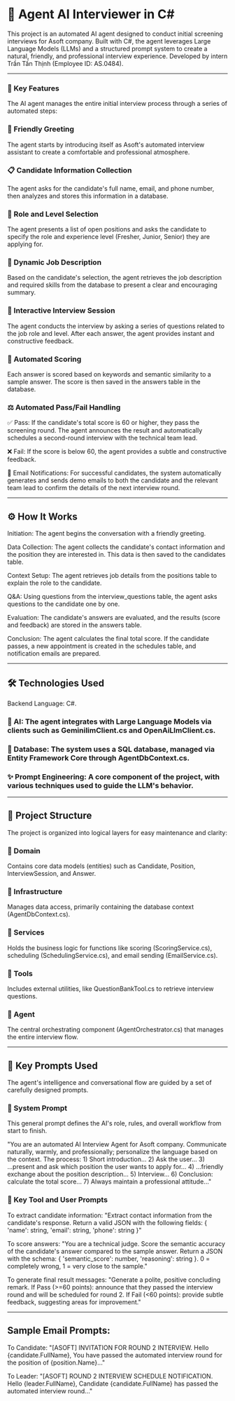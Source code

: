 # 📌 Agent AI Interviewer in C#
This project is an automated AI agent designed to conduct initial screening interviews for Asoft company. Built with C#, the agent leverages Large Language Models (LLMs) and a structured prompt system to create a natural, friendly, and professional interview experience.
Developed by intern Trần Tấn Thịnh (Employee ID: AS.0484).

---

### 🚀 Key Features
The AI agent manages the entire initial interview process through a series of automated steps:

### 👋 Friendly Greeting
The agent starts by introducing itself as Asoft's automated interview assistant to create a comfortable and professional atmosphere.

### 📋 Candidate Information Collection
The agent asks for the candidate's full name, email, and phone number, then analyzes and stores this information in a database.

### 🎯 Role and Level Selection
The agent presents a list of open positions and asks the candidate to specify the role and experience level (Fresher, Junior, Senior) they are applying for.

### 📄 Dynamic Job Description
Based on the candidate's selection, the agent retrieves the job description and required skills from the database to present a clear and encouraging summary.

### 🎤 Interactive Interview Session
The agent conducts the interview by asking a series of questions related to the job role and level. After each answer, the agent provides instant and constructive feedback.

### 💯 Automated Scoring
Each answer is scored based on keywords and semantic similarity to a sample answer. The score is then saved in the answers table in the database.

### ⚖️ Automated Pass/Fail Handling

✅ Pass: If the candidate's total score is 60 or higher, they pass the screening round. The agent announces the result and automatically schedules a second-round interview with the technical team lead.

❌ Fail: If the score is below 60, the agent provides a subtle and constructive feedback.

📧 Email Notifications: For successful candidates, the system automatically generates and sends demo emails to both the candidate and the relevant team lead to confirm the details of the next interview round.

---

## ⚙️ How It Works
Initiation: The agent begins the conversation with a friendly greeting.

Data Collection: The agent collects the candidate's contact information and the position they are interested in. This data is then saved to the candidates table.

Context Setup: The agent retrieves job details from the positions table to explain the role to the candidate.

Q&A: Using questions from the interview_questions table, the agent asks questions to the candidate one by one.

Evaluation: The candidate's answers are evaluated, and the results (score and feedback) are stored in the answers table.

Conclusion: The agent calculates the final total score. If the candidate passes, a new appointment is created in the schedules table, and notification emails are prepared.

---

## 🛠️ Technologies Used
Backend Language: C#.
### 🧠 AI: The agent integrates with Large Language Models via clients such as GeminilimClient.cs and OpenAiLlmClient.cs.

### 💾 Database: The system uses a SQL database, managed via Entity Framework Core through AgentDbContext.cs.

### ✨ Prompt Engineering: A core component of the project, with various techniques used to guide the LLM's behavior.

---

## 📂 Project Structure
The project is organized into logical layers for easy maintenance and clarity:

### 📁 Domain
Contains core data models (entities) such as Candidate, Position, InterviewSession, and Answer.

### 📁 Infrastructure
Manages data access, primarily containing the database context (AgentDbContext.cs).

### 📁 Services
Holds the business logic for functions like scoring (ScoringService.cs), scheduling (SchedulingService.cs), and email sending (EmailService.cs).

### 📁 Tools
Includes external utilities, like QuestionBankTool.cs to retrieve interview questions.

### 📁 Agent
The central orchestrating component (AgentOrchestrator.cs) that manages the entire interview flow.

---

## 💬 Key Prompts Used
The agent's intelligence and conversational flow are guided by a set of carefully designed prompts.

### 📜 System Prompt
This general prompt defines the AI's role, rules, and overall workflow from start to finish.

"You are an automated AI Interview Agent for Asoft company. Communicate naturally, warmly, and professionally; personalize the language based on the context. The process: 1) Short introduction... 2) Ask the user... 3) ...present and ask which position the user wants to apply for... 4) ...friendly exchange about the position description... 5) Interview... 6) Conclusion: calculate the total score... 7) Always maintain a professional attitude..."

### 🔧 Key Tool and User Prompts
To extract candidate information:
"Extract contact information from the candidate's response. Return a valid JSON with the following fields: { 'name': string, 'email': string, 'phone': string }"

To score answers:
"You are a technical judge. Score the semantic accuracy of the candidate's answer compared to the sample answer. Return a JSON with the schema: { 'semantic_score': number, 'reasoning': string }. 0 = completely wrong, 1 = very close to the sample."

To generate final result messages:
"Generate a polite, positive concluding remark. If Pass (>=60 points): announce that they passed the interview round and will be scheduled for round 2. If Fail (<60 points): provide subtle feedback, suggesting areas for improvement."

---

## Sample Email Prompts:
To Candidate:
"[ASOFT] INVITATION FOR ROUND 2 INTERVIEW. Hello {candidate.FullName}, You have passed the automated interview round for the position of {position.Name}..."

To Leader:
"[ASOFT] ROUND 2 INTERVIEW SCHEDULE NOTIFICATION. Hello {leader.FullName}, Candidate {candidate.FullName} has passed the automated interview round..."
